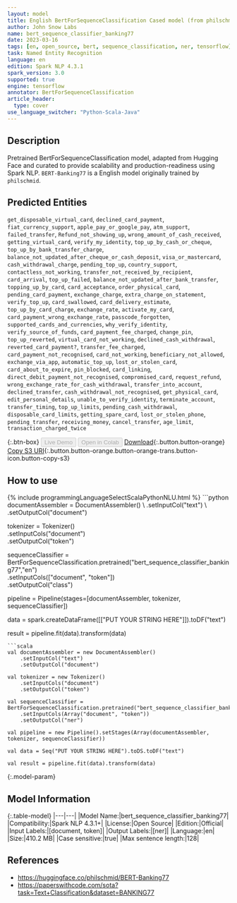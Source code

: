 ```yaml
---
layout: model
title: English BertForSequenceClassification Cased model (from philschmid)
author: John Snow Labs
name: bert_sequence_classifier_banking77
date: 2023-03-16
tags: [en, open_source, bert, sequence_classification, ner, tensorflow]
task: Named Entity Recognition
language: en
edition: Spark NLP 4.3.1
spark_version: 3.0
supported: true
engine: tensorflow
annotator: BertForSequenceClassification
article_header:
  type: cover
use_language_switcher: "Python-Scala-Java"
---
```


## Description

Pretrained BertForSequenceClassification model, adapted from Hugging Face and curated to provide scalability and production-readiness using Spark NLP. `BERT-Banking77` is a English model originally trained by `philschmid`.

## Predicted Entities

`get_disposable_virtual_card`, `declined_card_payment`, `fiat_currency_support`, `apple_pay_or_google_pay`, `atm_support`, `failed_transfer`, `Refund_not_showing_up`, `wrong_amount_of_cash_received`, `getting_virtual_card`, `verify_my_identity`, `top_up_by_cash_or_cheque`, `top_up_by_bank_transfer_charge`, `balance_not_updated_after_cheque_or_cash_deposit`, `visa_or_mastercard`, `cash_withdrawal_charge`, `pending_top_up`, `country_support`, `contactless_not_working`, `transfer_not_received_by_recipient`, `card_arrival`, `top_up_failed`, `balance_not_updated_after_bank_transfer`, `topping_up_by_card`, `card_acceptance`, `order_physical_card`, `pending_card_payment`, `exchange_charge`, `extra_charge_on_statement`, `verify_top_up`, `card_swallowed`, `card_delivery_estimate`, `top_up_by_card_charge`, `exchange_rate`, `activate_my_card`, `card_payment_wrong_exchange_rate`, `passcode_forgotten`, `supported_cards_and_currencies`, `why_verify_identity`, `verify_source_of_funds`, `card_payment_fee_charged`, `change_pin`, `top_up_reverted`, `virtual_card_not_working`, `declined_cash_withdrawal`, `reverted_card_payment?`, `transfer_fee_charged`, `card_payment_not_recognised`, `card_not_working`, `beneficiary_not_allowed`, `exchange_via_app`, `automatic_top_up`, `lost_or_stolen_card`, `card_about_to_expire`, `pin_blocked`, `card_linking`, `direct_debit_payment_not_recognised`, `compromised_card`, `request_refund`, `wrong_exchange_rate_for_cash_withdrawal`, `transfer_into_account`, `declined_transfer`, `cash_withdrawal_not_recognised`, `get_physical_card`, `edit_personal_details`, `unable_to_verify_identity`, `terminate_account`, `transfer_timing`, `top_up_limits`, `pending_cash_withdrawal`, `disposable_card_limits`, `getting_spare_card`, `lost_or_stolen_phone`, `pending_transfer`, `receiving_money`, `cancel_transfer`, `age_limit`, `transaction_charged_twice`

{:.btn-box}
<button class="button button-orange" disabled>Live Demo</button>
<button class="button button-orange" disabled>Open in Colab</button>
[Download](https://s3.amazonaws.com/auxdata.johnsnowlabs.com/public/models/bert_sequence_classifier_banking77_en_4.3.1_3.0_1678951093131.zip){:.button.button-orange}
[Copy S3 URI](s3://auxdata.johnsnowlabs.com/public/models/bert_sequence_classifier_banking77_en_4.3.1_3.0_1678951093131.zip){:.button.button-orange.button-orange-trans.button-icon.button-copy-s3}

## How to use



<div class="tabs-box" markdown="1">
{% include programmingLanguageSelectScalaPythonNLU.html %}
```python
documentAssembler = DocumentAssembler() \
    .setInputCol("text") \
    .setOutputCol("document")

tokenizer = Tokenizer() \
    .setInputCols("document") \
    .setOutputCol("token")

sequenceClassifier = BertForSequenceClassification.pretrained("bert_sequence_classifier_banking77","en") \
    .setInputCols(["document", "token"]) \
    .setOutputCol("class")

pipeline = Pipeline(stages=[documentAssembler, tokenizer, sequenceClassifier])

data = spark.createDataFrame([["PUT YOUR STRING HERE"]]).toDF("text")

result = pipeline.fit(data).transform(data)
```
```scala
val documentAssembler = new DocumentAssembler()
    .setInputCol("text")
    .setOutputCol("document")

val tokenizer = new Tokenizer()
    .setInputCols("document")
    .setOutputCol("token")

val sequenceClassifier = BertForSequenceClassification.pretrained("bert_sequence_classifier_banking77","en")
    .setInputCols(Array("document", "token"))
    .setOutputCol("ner")

val pipeline = new Pipeline().setStages(Array(documentAssembler, tokenizer, sequenceClassifier))

val data = Seq("PUT YOUR STRING HERE").toDS.toDF("text")

val result = pipeline.fit(data).transform(data)
```
</div>

{:.model-param}
## Model Information

{:.table-model}
|---|---|
|Model Name:|bert_sequence_classifier_banking77|
|Compatibility:|Spark NLP 4.3.1+|
|License:|Open Source|
|Edition:|Official|
|Input Labels:|[document, token]|
|Output Labels:|[ner]|
|Language:|en|
|Size:|410.2 MB|
|Case sensitive:|true|
|Max sentence length:|128|

## References

- https://huggingface.co/philschmid/BERT-Banking77
- https://paperswithcode.com/sota?task=Text+Classification&dataset=BANKING77
